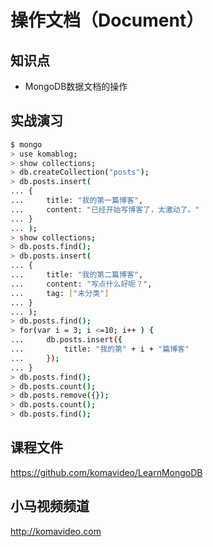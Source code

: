 操作文档（Document）
===================

## 知识点

* MongoDB数据文档的操作

## 实战演习

~~~bash
$ mongo
> use komablog;
> show collections;
> db.createCollection("posts");
> db.posts.insert(
... {
...     title: "我的第一篇博客",
...     content: "已经开始写博客了，太激动了。"
... }
... );
> show collections;
> db.posts.find();
> db.posts.insert(
... {
...     title: "我的第二篇博客",
...     content: "写点什么好呢？",
...     tag: ["未分类"]
... }
... );
> db.posts.find();
> for(var i = 3; i <=10; i++ ) {
...     db.posts.insert({
...         title: "我的第" + i + "篇博客"
...     });
... }
> db.posts.find();
> db.posts.count();
> db.posts.remove({});
> db.posts.count();
> db.posts.find();
~~~

## 课程文件

https://github.com/komavideo/LearnMongoDB

## 小马视频频道

http://komavideo.com
